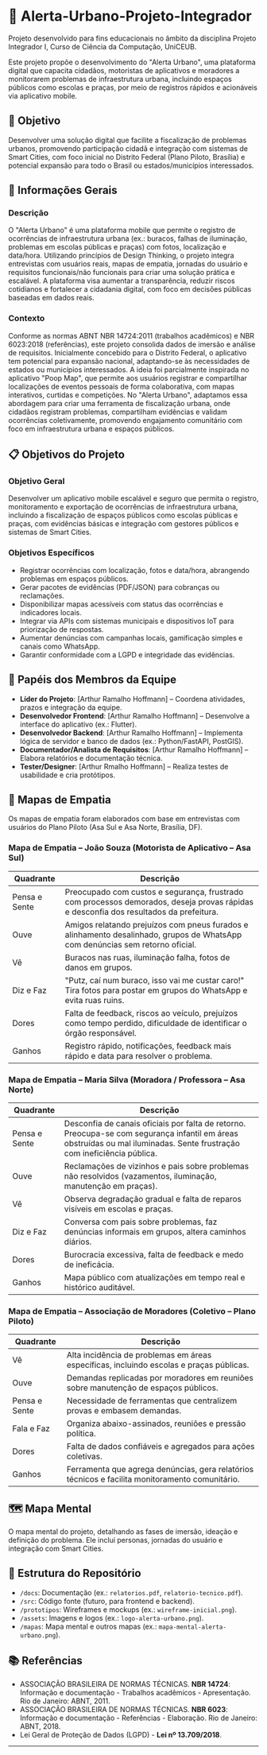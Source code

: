 # 📌 Alerta-Urbano-Projeto-Integrador

Projeto desenvolvido para fins educacionais no âmbito da disciplina Projeto Integrador I, Curso de Ciência da Computação, UniCEUB.

Este projeto propõe o desenvolvimento do "Alerta Urbano", uma plataforma digital que capacita cidadãos, motoristas de aplicativos e moradores a monitorarem problemas de infraestrutura urbana, incluindo espaços públicos como escolas e praças, por meio de registros rápidos e acionáveis via aplicativo mobile.



## 🎯 Objetivo

Desenvolver uma solução digital que facilite a fiscalização de problemas urbanos, promovendo participação cidadã e integração com sistemas de Smart Cities, com foco inicial no Distrito Federal (Plano Piloto, Brasília) e potencial expansão para todo o Brasil ou estados/municípios interessados.



## 🚀 Informações Gerais

### Descrição
O "Alerta Urbano" é uma plataforma mobile que permite o registro de ocorrências de infraestrutura urbana (ex.: buracos, falhas de iluminação, problemas em escolas públicas e praças) com fotos, localização e data/hora. Utilizando princípios de Design Thinking, o projeto integra entrevistas com usuários reais, mapas de empatia, jornadas do usuário e requisitos funcionais/não funcionais para criar uma solução prática e escalável. A plataforma visa aumentar a transparência, reduzir riscos cotidianos e fortalecer a cidadania digital, com foco em decisões públicas baseadas em dados reais.

### Contexto
Conforme as normas ABNT NBR 14724:2011 (trabalhos acadêmicos) e NBR 6023:2018 (referências), este projeto consolida dados de imersão e análise de requisitos. Inicialmente concebido para o Distrito Federal, o aplicativo tem potencial para expansão nacional, adaptando-se às necessidades de estados ou municípios interessados. A ideia foi parcialmente inspirada no aplicativo "Poop Map", que permite aos usuários registrar e compartilhar localizações de eventos pessoais de forma colaborativa, com mapas interativos, curtidas e competições. No "Alerta Urbano", adaptamos essa abordagem para criar uma ferramenta de fiscalização urbana, onde cidadãos registram problemas, compartilham evidências e validam ocorrências coletivamente, promovendo engajamento comunitário com foco em infraestrutura urbana e espaços públicos.



## 📋 Objetivos do Projeto

### Objetivo Geral
Desenvolver um aplicativo mobile escalável e seguro que permita o registro, monitoramento e exportação de ocorrências de infraestrutura urbana, incluindo a fiscalização de espaços públicos como escolas públicas e praças, com evidências básicas e integração com gestores públicos e sistemas de Smart Cities.

### Objetivos Específicos
- Registrar ocorrências com localização, fotos e data/hora, abrangendo problemas em espaços públicos.
- Gerar pacotes de evidências (PDF/JSON) para cobranças ou reclamações.
- Disponibilizar mapas acessíveis com status das ocorrências e indicadores locais.
- Integrar via APIs com sistemas municipais e dispositivos IoT para priorização de respostas.
- Aumentar denúncias com campanhas locais, gamificação simples e canais como WhatsApp.
- Garantir conformidade com a LGPD e integridade das evidências.



## 👥 Papéis dos Membros da Equipe
- **Líder do Projeto**: [Arthur Ramalho Hoffmann] – Coordena atividades, prazos e integração da equipe.
- **Desenvolvedor Frontend**: [Arthur Ramalho Hoffmann] – Desenvolve a interface do aplicativo (ex.: Flutter).
- **Desenvolvedor Backend**: [Arthur Ramalho Hoffmann] – Implementa lógica de servidor e banco de dados (ex.: Python/FastAPI, PostGIS).
- **Documentador/Analista de Requisitos**: [Arthur Ramalho Hoffmann] – Elabora relatórios e documentação técnica.
- **Tester/Designer**: [Arthur Rmalho Hoffmann] – Realiza testes de usabilidade e cria protótipos.



## 🧠 Mapas de Empatia
Os mapas de empatia foram elaborados com base em entrevistas com usuários do Plano Piloto (Asa Sul e Asa Norte, Brasília, DF).

### Mapa de Empatia – João Souza (Motorista de Aplicativo – Asa Sul)
| Quadrante     | Descrição |
|---------------|-----------|
| Pensa e Sente | Preocupado com custos e segurança, frustrado com processos demorados, deseja provas rápidas e desconfia dos resultados da prefeitura. |
| Ouve          | Amigos relatando prejuízos com pneus furados e alinhamento desalinhado, grupos de WhatsApp com denúncias sem retorno oficial. |
| Vê            | Buracos nas ruas, iluminação falha, fotos de danos em grupos. |
| Diz e Faz     | "Putz, caí num buraco, isso vai me custar caro!" Tira fotos para postar em grupos do WhatsApp e evita ruas ruins. |
| Dores         | Falta de feedback, riscos ao veículo, prejuízos como tempo perdido, dificuldade de identificar o órgão responsável. |
| Ganhos        | Registro rápido, notificações, feedback mais rápido e data para resolver o problema. |

### Mapa de Empatia – Maria Silva (Moradora / Professora – Asa Norte)
| Quadrante     | Descrição |
|---------------|-----------|
| Pensa e Sente | Desconfia de canais oficiais por falta de retorno. Preocupa-se com segurança infantil em áreas obstruídas ou mal iluminadas. Sente frustração com ineficiência pública. |
| Ouve          | Reclamações de vizinhos e pais sobre problemas não resolvidos (vazamentos, iluminação, manutenção em praças). |
| Vê            | Observa degradação gradual e falta de reparos visíveis em escolas e praças. |
| Diz e Faz     | Conversa com pais sobre problemas, faz denúncias informais em grupos, altera caminhos diários. |
| Dores         | Burocracia excessiva, falta de feedback e medo de ineficácia. |
| Ganhos        | Mapa público com atualizações em tempo real e histórico auditável. |

### Mapa de Empatia – Associação de Moradores (Coletivo – Plano Piloto)
| Quadrante     | Descrição |
|---------------|-----------|
| Vê            | Alta incidência de problemas em áreas específicas, incluindo escolas e praças públicas. |
| Ouve          | Demandas replicadas por moradores em reuniões sobre manutenção de espaços públicos. |
| Pensa e Sente | Necessidade de ferramentas que centralizem provas e embasem demandas. |
| Fala e Faz    | Organiza abaixo-assinados, reuniões e pressão política. |
| Dores         | Falta de dados confiáveis e agregados para ações coletivas. |
| Ganhos        | Ferramenta que agrega denúncias, gera relatórios técnicos e facilita monitoramento comunitário. |



## 🗺️ Mapa Mental
O mapa mental do projeto, detalhando as fases de imersão, ideação e definição do problema. Ele inclui personas, jornadas do usuário e integração com Smart Cities.



## 📂 Estrutura do Repositório
- `/docs`: Documentação (ex.: `relatorios.pdf`, `relatorio-tecnico.pdf`).
- `/src`: Código fonte (futuro, para frontend e backend).
- `/prototipos`: Wireframes e mockups (ex.: `wireframe-inicial.png`).
- `/assets`: Imagens e logos (ex.: `logo-alerta-urbano.png`).
- `/mapas`: Mapa mental e outros mapas (ex.: `mapa-mental-alerta-urbano.png`).



## 📚 Referências
- ASSOCIAÇÃO BRASILEIRA DE NORMAS TÉCNICAS. **NBR 14724**: Informação e documentação - Trabalhos acadêmicos - Apresentação. Rio de Janeiro: ABNT, 2011.
- ASSOCIAÇÃO BRASILEIRA DE NORMAS TÉCNICAS. **NBR 6023**: Informação e documentação - Referências - Elaboração. Rio de Janeiro: ABNT, 2018.
- Lei Geral de Proteção de Dados (LGPD) - **Lei nº 13.709/2018**.

---
